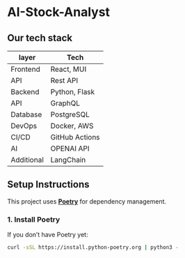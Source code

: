 # AI-Stock-Analyst

## Our tech stack
| layer | Tech |
| - | - |
| Frontend | React, MUI |
| API | Rest API |
| Backend | Python, Flask |
| API | GraphQL |
| Database | PostgreSQL |
| DevOps | Docker, AWS |
| CI/CD | GitHub Actions |
| AI | OPENAI API |
| Additional | LangChain |

## Setup Instructions

This project uses **[Poetry](https://python-poetry.org/)** for dependency management.

### 1. Install Poetry

If you don’t have Poetry yet:
```bash
curl -sSL https://install.python-poetry.org | python3 -
```